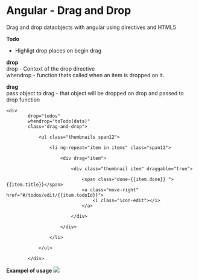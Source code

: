 Angular - Drag and Drop
=================

Drag and drop dataobjects with angular using directives and HTML5

<b>Todo</b> <br/>
<ul>
    
<li>
 Highligt drop places on begin drag    
</li>


</ul>

<b>drop</b><br/>
drop     - Context of the drop directive<br/>
whendrop - function thats called when an item is dropped on it.
    
<b>drag</b><br/>
pass object to drag - that object will be dropped on drop and passed to drop function<br/>

  	<div
      		drop="todos"
      		whendrop="toTodo(data)"
      		class="drag-and-drop">
      
                <ul class="thumbnails span12">

                    <li ng-repeat="item in items" class="span12">

                        <div drag="item">

                            <div class="thumbnail item" draggable="true">

                                <span class="done-{{item.done}} ">{{item.title}}</span>
                                <a class="move-right" href="#/todos/edit/{{item.todoId}}">
                                    <i class="icon-edit"></i>
                                </a>

                            </div>

                        </div>

                    </li>

                </ul>

            </div>
<b>Exampel of usage</b>
<a target='_blank' href='http://imageshack.us/photo/my-images/268/angulardnd.png/'><img src='http://img268.imageshack.us/img268/4500/angulardnd.png' border='0'/></a><br></a>
